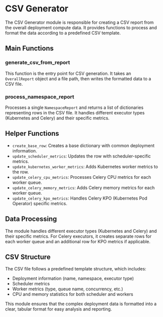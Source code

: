# CSV Generator

The CSV Generator module is responsible for creating a CSV report from the overall deployment compute data. It provides functions to process and format the data according to a predefined CSV template.

## Main Functions

### generate_csv_from_report

This function is the entry point for CSV generation. It takes an `OverallReport` object and a file path, then writes the formatted data to a CSV file.

### process_namespace_report

Processes a single `NamespaceReport` and returns a list of dictionaries representing rows in the CSV file. It handles different executor types (Kubernetes and Celery) and their specific metrics.

## Helper Functions

- `create_base_row`: Creates a base dictionary with common deployment information.
- `update_scheduler_metrics`: Updates the row with scheduler-specific metrics.
- `update_kubernetes_worker_metrics`: Adds Kubernetes worker metrics to the row.
- `update_celery_cpu_metrics`: Processes Celery CPU metrics for each worker queue.
- `update_celery_memory_metrics`: Adds Celery memory metrics for each worker queue.
- `update_celery_kpo_metrics`: Handles Celery KPO (Kubernetes Pod Operator) specific metrics.

## Data Processing

The module handles different executor types (Kubernetes and Celery) and their specific metrics. For Celery executors, it creates separate rows for each worker queue and an additional row for KPO metrics if applicable.

## CSV Structure

The CSV file follows a predefined template structure, which includes:
- Deployment information (name, namespace, executor type)
- Scheduler metrics
- Worker metrics (type, queue name, concurrency, etc.)
- CPU and memory statistics for both scheduler and workers

This module ensures that the complex deployment data is formatted into a clear, tabular format for easy analysis and reporting.
